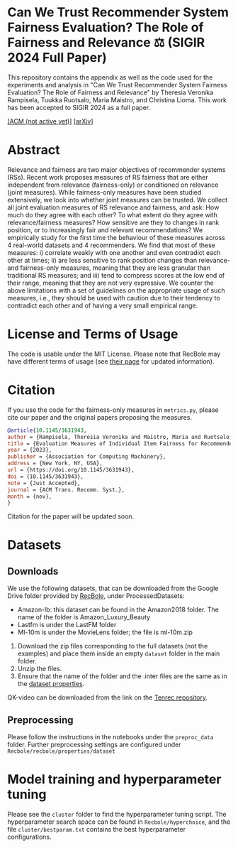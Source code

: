# Can We Trust Recommender System Fairness Evaluation? The Role of Fairness and Relevance ⚖ (SIGIR 2024 Full Paper) 

This repository contains the appendix as well as the code used for the experiments and analysis in "Can We Trust Recommender System Fairness Evaluation? The Role of Fairness and Relevance" by Theresia Veronika Rampisela, Tuukka Ruotsalo, Maria Maistro, and Christina Lioma. This work has been accepted to SIGIR 2024 as a full paper. 

[[ACM (not active yet)]](https://doi.org/10.1145/3626772.3657832) [[arXiv]](https://arxiv.org/abs/2405.18276) 

# Abstract
Relevance and fairness are two major objectives of recommender systems (RSs). Recent work proposes measures of RS fairness that are either independent from relevance (fairness-only) or conditioned on relevance (joint measures). While fairness-only measures have been studied extensively, we look into whether joint measures can be trusted. We collect all joint evaluation measures of RS relevance and fairness, and ask: How much do they agree with each other? To what extent do they agree with relevance/fairness measures? How sensitive are they to changes in rank position, or to increasingly fair and relevant recommendations? We empirically study for the first time the behaviour of these measures across 4 real-world datasets and 4 recommenders. We find that most of these measures: i) correlate weakly with one another and even contradict each other at times; ii) are less sensitive to rank position changes than relevance- and fairness-only measures, meaning that they are less granular than traditional RS measures; and iii) tend to compress scores at the low end of their range, meaning that they are not very expressive. We counter the above limitations with a set of guidelines on the appropriate usage of such measures, i.e., they should be used with caution due to their tendency to contradict each other and of having a very small empirical range.

# License and Terms of Usage
The code is usable under the MIT License. Please note that RecBole may have different terms of usage (see [their page](https://github.com/RUCAIBox/RecBole) for updated information).

# Citation
If you use the code for the fairness-only measures in `metrics.py`, please cite our paper and the original papers proposing the measures.
```BibTeX
@article{10.1145/3631943,
author = {Rampisela, Theresia Veronika and Maistro, Maria and Ruotsalo, Tuukka and Lioma, Christina},
title = {Evaluation Measures of Individual Item Fairness for Recommender Systems: A Critical Study},
year = {2023},
publisher = {Association for Computing Machinery},
address = {New York, NY, USA},
url = {https://doi.org/10.1145/3631943},
doi = {10.1145/3631943},
note = {Just Accepted},
journal = {ACM Trans. Recomm. Syst.},
month = {nov},
}
```

Citation for the paper will be updated soon.

# Datasets

## Downloads
We use the following datasets, that can be downloaded from the Google Drive folder provided by [RecBole](https://recbole.io/dataset_list.html), under ProcessedDatasets:
- Amazon-lb: this dataset can be found in the Amazon2018 folder. The name of the folder is Amazon_Luxury_Beauty
- Lastfm is under the LastFM folder
- Ml-10m is under the MovieLens folder; the file is ml-10m.zip

1. Download the zip files corresponding to the full datasets (not the examples) and place them inside an empty `dataset` folder in the main folder.
2. Unzip the files.
3. Ensure that the name of the folder and the .inter files are the same as in the [dataset properties](https://github.com/theresiavr/can-we-trust-recsys-fairness-evaluation/tree/main/RecBole/recbole/properties/dataset).

QK-video can be downloaded from the link on the [Tenrec repository](https://github.com/yuangh-x/2022-NIPS-Tenrec).

## Preprocessing
Please follow the instructions in the notebooks under the `preproc_data` folder.
Further preprocessing settings are configured under `Recbole/recbole/properties/dataset`

# Model training and hyperparameter tuning
Please see the `cluster` folder to find the hyperparameter tuning script.
The hyperparameter search space can be found in  `Recbole/hyperchoice`, and the file `cluster/bestparam.txt` contains the best hyperparameter configurations.
